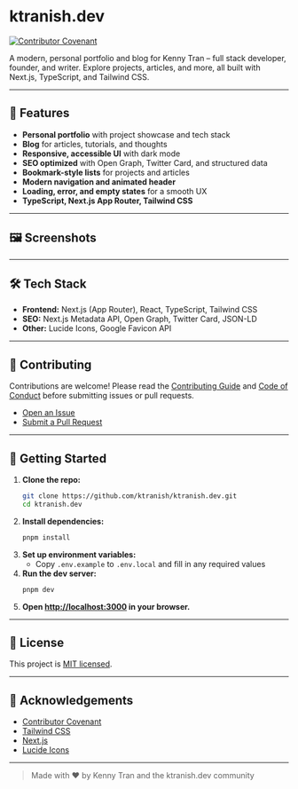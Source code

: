 # ktranish.dev

[![Contributor Covenant](https://img.shields.io/badge/Contributor%20Covenant-2.1-4baaaa.svg)](./CODE_OF_CONDUCT.md)

A modern, personal portfolio and blog for Kenny Tran – full stack developer, founder, and writer. Explore projects, articles, and more, all built with Next.js, TypeScript, and Tailwind CSS.

---

## 🚀 Features

- **Personal portfolio** with project showcase and tech stack
- **Blog** for articles, tutorials, and thoughts
- **Responsive, accessible UI** with dark mode
- **SEO optimized** with Open Graph, Twitter Card, and structured data
- **Bookmark-style lists** for projects and articles
- **Modern navigation and animated header**
- **Loading, error, and empty states** for a smooth UX
- **TypeScript, Next.js App Router, Tailwind CSS**

---

## 🖼️ Screenshots

<!-- Add screenshots here -->

---

## 🛠️ Tech Stack

- **Frontend:** Next.js (App Router), React, TypeScript, Tailwind CSS
- **SEO:** Next.js Metadata API, Open Graph, Twitter Card, JSON-LD
- **Other:** Lucide Icons, Google Favicon API

---

## 📝 Contributing

Contributions are welcome! Please read the [Contributing Guide](./CONTRIBUTING.md) and [Code of Conduct](./CODE_OF_CONDUCT.md) before submitting issues or pull requests.

- [Open an Issue](https://github.com/ktranish/ktranish.dev/issues)
- [Submit a Pull Request](https://github.com/ktranish/ktranish.dev/pulls)

---

## 🏁 Getting Started

1. **Clone the repo:**
   ```sh
   git clone https://github.com/ktranish/ktranish.dev.git
   cd ktranish.dev
   ```
2. **Install dependencies:**
   ```sh
   pnpm install
   ```
3. **Set up environment variables:**
   - Copy `.env.example` to `.env.local` and fill in any required values
4. **Run the dev server:**
   ```sh
   pnpm dev
   ```
5. **Open [http://localhost:3000](http://localhost:3000) in your browser.**

---

## 📄 License

This project is [MIT licensed](./LICENSE).

---

## 🙏 Acknowledgements

- [Contributor Covenant](https://www.contributor-covenant.org/)
- [Tailwind CSS](https://tailwindcss.com/)
- [Next.js](https://nextjs.org/)
- [Lucide Icons](https://lucide.dev/)

---

> Made with ❤️ by Kenny Tran and the ktranish.dev community
